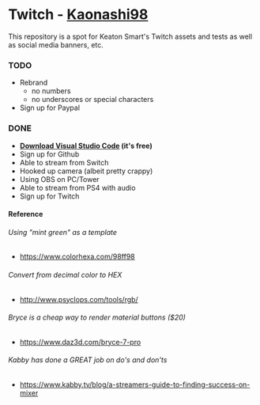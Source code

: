 # Twitch - [Kaonashi98](https://www.twitch.tv/kaonashi98)
This repository is a spot for Keaton Smart's Twitch assets and tests as well as social media banners, etc.

### TODO
* Rebrand
  * no numbers
  * no underscores or special characters
* Sign up for Paypal

### DONE
* **[Download Visual Studio Code](https://code.visualstudio.com/) (it's free)**
* Sign up for Github
* Able to stream from Switch
* Hooked up camera (albeit pretty crappy)
* Using OBS on PC/Tower
* Able to stream from PS4 with audio
* Sign up for Twitch


#### Reference
###### Using "mint green" as a template 
* https://www.colorhexa.com/98ff98

###### Convert from decimal color to HEX
* http://www.psyclops.com/tools/rgb/

###### Bryce is a cheap way to render material buttons ($20)
* https://www.daz3d.com/bryce-7-pro

###### Kabby has done a GREAT job on do's and don'ts
* https://www.kabby.tv/blog/a-streamers-guide-to-finding-success-on-mixer